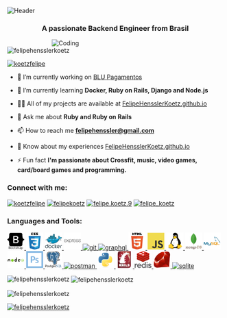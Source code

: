 ![Header](https://user-images.githubusercontent.com/21181016/229649225-11edda5a-5d76-4ed0-8694-f30f69bc9990.png)
<h3 align="center">A passionate Backend Engineer from Brasil</h3>
<img align="right" alt="Coding" width="400" src="https://user-images.githubusercontent.com/60306074/160750010-f3fe0b78-0090-4f61-be39-9a9ba9f29b3a.gif">

<p align="left"> <img src="https://komarev.com/ghpvc/?username=felipehensslerkoetz&label=Profile%20views&color=0e75b6&style=flat" alt="felipehensslerkoetz" /> </p>

<p align="left"> <a href="https://twitter.com/koetzfelipe" target="blank"><img src="https://img.shields.io/twitter/follow/koetzfelipe?logo=twitter&style=for-the-badge" alt="koetzfelipe" /></a> </p>

- 🔭 I’m currently working on [BLU Pagamentos](https://blu.com.br/)

- 🌱 I’m currently learning **Docker, Ruby on Rails, Django and Node.js**

- 👨‍💻 All of my projects are available at [FelipeHensslerKoetz.github.io](https://FelipeHensslerKoetz.github.io)

- 💬 Ask me about **Ruby and Ruby on Rails**

- 📫 How to reach me **felipehenssler@gmail.com**

- 📄 Know about my experiences [FelipeHensslerKoetz.github.io](https://FelipeHensslerKoetz.github.io)

- ⚡ Fun fact **I'm passionate about Crossfit, music, video games, card/board games and programming.**

<h3 align="left">Connect with me:</h3>
<p align="left">
<a href="https://twitter.com/koetzfelipe" target="blank"><img align="center" src="https://raw.githubusercontent.com/rahuldkjain/github-profile-readme-generator/master/src/images/icons/Social/twitter.svg" alt="koetzfelipe" height="30" width="40" /></a>
<a href="https://linkedin.com/in/felipekoetz" target="blank"><img align="center" src="https://raw.githubusercontent.com/rahuldkjain/github-profile-readme-generator/master/src/images/icons/Social/linked-in-alt.svg" alt="felipekoetz" height="30" width="40" /></a>
<a href="https://fb.com/felipe.koetz.9" target="blank"><img align="center" src="https://raw.githubusercontent.com/rahuldkjain/github-profile-readme-generator/master/src/images/icons/Social/facebook.svg" alt="felipe.koetz.9" height="30" width="40" /></a>
<a href="https://instagram.com/felipe_koetz" target="blank"><img align="center" src="https://raw.githubusercontent.com/rahuldkjain/github-profile-readme-generator/master/src/images/icons/Social/instagram.svg" alt="felipe_koetz" height="30" width="40" /></a>
</p>

<h3 align="left">Languages and Tools:</h3>
<p align="left"> <a href="https://getbootstrap.com" target="_blank" rel="noreferrer"> <img src="https://raw.githubusercontent.com/devicons/devicon/master/icons/bootstrap/bootstrap-plain-wordmark.svg" alt="bootstrap" width="40" height="40"/> </a> <a href="https://www.w3schools.com/css/" target="_blank" rel="noreferrer"> <img src="https://raw.githubusercontent.com/devicons/devicon/master/icons/css3/css3-original-wordmark.svg" alt="css3" width="40" height="40"/> </a> <a href="https://www.docker.com/" target="_blank" rel="noreferrer"> <img src="https://raw.githubusercontent.com/devicons/devicon/master/icons/docker/docker-original-wordmark.svg" alt="docker" width="40" height="40"/> </a> <a href="https://expressjs.com" target="_blank" rel="noreferrer"> <img src="https://raw.githubusercontent.com/devicons/devicon/master/icons/express/express-original-wordmark.svg" alt="express" width="40" height="40"/> </a> <a href="https://git-scm.com/" target="_blank" rel="noreferrer"> <img src="https://www.vectorlogo.zone/logos/git-scm/git-scm-icon.svg" alt="git" width="40" height="40"/> </a> <a href="https://graphql.org" target="_blank" rel="noreferrer"> <img src="https://www.vectorlogo.zone/logos/graphql/graphql-icon.svg" alt="graphql" width="40" height="40"/> </a> <a href="https://www.w3.org/html/" target="_blank" rel="noreferrer"> <img src="https://raw.githubusercontent.com/devicons/devicon/master/icons/html5/html5-original-wordmark.svg" alt="html5" width="40" height="40"/> </a> <a href="https://developer.mozilla.org/en-US/docs/Web/JavaScript" target="_blank" rel="noreferrer"> <img src="https://raw.githubusercontent.com/devicons/devicon/master/icons/javascript/javascript-original.svg" alt="javascript" width="40" height="40"/> </a> <a href="https://www.linux.org/" target="_blank" rel="noreferrer"> <img src="https://raw.githubusercontent.com/devicons/devicon/master/icons/linux/linux-original.svg" alt="linux" width="40" height="40"/> </a> <a href="https://www.mongodb.com/" target="_blank" rel="noreferrer"> <img src="https://raw.githubusercontent.com/devicons/devicon/master/icons/mongodb/mongodb-original-wordmark.svg" alt="mongodb" width="40" height="40"/> </a> <a href="https://www.mysql.com/" target="_blank" rel="noreferrer"> <img src="https://raw.githubusercontent.com/devicons/devicon/master/icons/mysql/mysql-original-wordmark.svg" alt="mysql" width="40" height="40"/> </a> <a href="https://nodejs.org" target="_blank" rel="noreferrer"> <img src="https://raw.githubusercontent.com/devicons/devicon/master/icons/nodejs/nodejs-original-wordmark.svg" alt="nodejs" width="40" height="40"/> </a> <a href="https://www.photoshop.com/en" target="_blank" rel="noreferrer"> <img src="https://raw.githubusercontent.com/devicons/devicon/master/icons/photoshop/photoshop-line.svg" alt="photoshop" width="40" height="40"/> </a> <a href="https://www.postgresql.org" target="_blank" rel="noreferrer"> <img src="https://raw.githubusercontent.com/devicons/devicon/master/icons/postgresql/postgresql-original-wordmark.svg" alt="postgresql" width="40" height="40"/> </a> <a href="https://postman.com" target="_blank" rel="noreferrer"> <img src="https://www.vectorlogo.zone/logos/getpostman/getpostman-icon.svg" alt="postman" width="40" height="40"/> </a> <a href="https://www.python.org" target="_blank" rel="noreferrer"> <img src="https://raw.githubusercontent.com/devicons/devicon/master/icons/python/python-original.svg" alt="python" width="40" height="40"/> </a> <a href="https://rubyonrails.org" target="_blank" rel="noreferrer"> <img src="https://raw.githubusercontent.com/devicons/devicon/master/icons/rails/rails-original-wordmark.svg" alt="rails" width="40" height="40"/> </a> <a href="https://redis.io" target="_blank" rel="noreferrer"> <img src="https://raw.githubusercontent.com/devicons/devicon/master/icons/redis/redis-original-wordmark.svg" alt="redis" width="40" height="40"/> </a> <a href="https://www.ruby-lang.org/en/" target="_blank" rel="noreferrer"> <img src="https://raw.githubusercontent.com/devicons/devicon/master/icons/ruby/ruby-original.svg" alt="ruby" width="40" height="40"/> </a> <a href="https://www.sqlite.org/" target="_blank" rel="noreferrer"> <img src="https://www.vectorlogo.zone/logos/sqlite/sqlite-icon.svg" alt="sqlite" width="40" height="40"/> </a> </p>

<p><img align="left" src="https://github-readme-stats.vercel.app/api/top-langs?username=felipehensslerkoetz&show_icons=true&locale=en&layout=compact" alt="felipehensslerkoetz" /></p>

<p>&nbsp;<img align="center" src="https://github-readme-stats.vercel.app/api?username=felipehensslerkoetz&show_icons=true&locale=en" alt="felipehensslerkoetz" /></p>

<p><img align="center" src="https://github-readme-streak-stats.herokuapp.com/?user=felipehensslerkoetz&" alt="felipehensslerkoetz" /></p>

<p align="left"> <a href="https://github.com/ryo-ma/github-profile-trophy"><img src="https://github-profile-trophy.vercel.app/?username=felipehensslerkoetz" alt="felipehensslerkoetz" /></a> </p>



